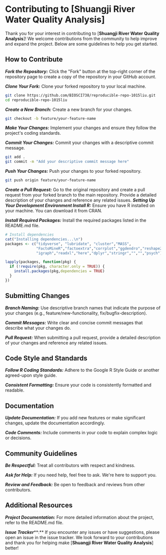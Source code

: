 # Contributing to [Shuangji River Water Quality Analysis]

Thank you for your interest in contributing to [**Shuangji River Water Quality Analysis**]! We welcome contributions from the community to help improve and expand the project. Below are some guidelines to help you get started.

## How to Contribute

***Fork the Repository:*** Click the "Fork" button at the top-right corner of the repository page to create a copy of the repository in your GitHub account.

***Clone Your Fork:*** Clone your forked repository to your local machine.

``` bash
git clone https://github.com/BIOSCI738/reproducible-repo-1015liu.git
cd reproducible-repo-1015liu
```

***Create a New Branch:*** Create a new branch for your changes.

``` bash
git checkout -b feature/your-feature-name
```

***Make Your Changes:*** Implement your changes and ensure they follow the project's coding standards.

***Commit Your Changes:*** Commit your changes with a descriptive commit message.

``` bash
git add .
git commit -m "Add your descriptive commit message here"
```

***Push Your Changes:*** Push your changes to your forked repository.

``` bash
git push origin feature/your-feature-name
```

***Create a Pull Request:*** Go to the original repository and create a pull request from your forked branch to the main repository. Provide a detailed description of your changes and reference any related issues. ***Setting Up Your Development Environment Install R:*** Ensure you have R installed on your machine. You can download it from CRAN.

***Install Required Packages:*** Install the required packages listed in the README.md file.

``` r
# Install dependencies
cat("Installing dependencies...\n")
packages <- c("tidyverse", "lubridate", "cluster","MASS",
              "FactoMineR","factoextra","corrplot","ggdendro","reshape2",
              "igraph","readxl","here","dplyr","stringr","","","psych")

lapply(packages, function(pkg) {
  if (!require(pkg, character.only = TRUE)) {
    install.packages(pkg,dependencies = TRUE)
  }
})
```

## Submitting Changes

***Branch Naming:*** Use descriptive branch names that indicate the purpose of your changes (e.g., feature/new-functionality, fix/bugfix-description).

***Commit Messages:*** Write clear and concise commit messages that describe what your changes do.

***Pull Request:*** When submitting a pull request, provide a detailed description of your changes and reference any related issues.

## Code Style and Standards

***Follow R Coding Standards:*** Adhere to the Google R Style Guide or another agreed-upon style guide.

***Consistent Formatting:*** Ensure your code is consistently formatted and readable.

## Documentation

***Update Documentation:*** If you add new features or make significant changes, update the documentation accordingly.

***Code Comments:*** Include comments in your code to explain complex logic or decisions.

## Community Guidelines

***Be Respectful:*** Treat all contributors with respect and kindness.

***Ask for Help:*** If you need help, feel free to ask. We're here to support you.

***Review and Feedback:*** Be open to feedback and reviews from other contributors.

## Additional Resources

***Project Documentation:*** For more detailed information about the project, refer to the README.md file.

***Issue Tracker*****:** If you encounter any issues or have suggestions, please open an issue in the issue tracker. We look forward to your contributions and thank you for helping make [**Shuangji River Water Quality Analysis**] better!
